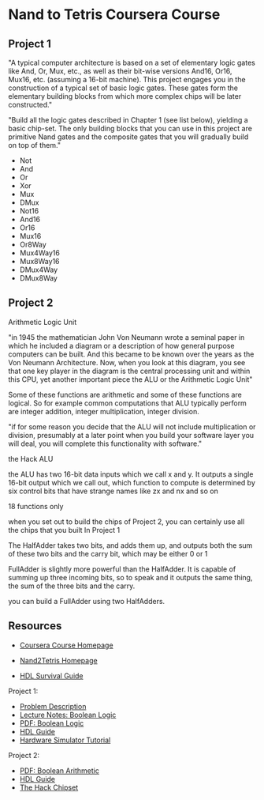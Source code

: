 # Nand to Tetris Coursera Course

## Project 1

"A typical computer architecture is based on a set of elementary logic gates like And, Or, Mux, etc., as well as their bit-wise versions And16, Or16, Mux16, etc. (assuming a 16-bit machine). This project engages you in the construction of a typical set of basic logic gates. These gates form the elementary building blocks from which more complex chips will be later constructed."

"Build all the logic gates described in Chapter 1 (see list below), yielding a basic chip-set. The only building blocks that you can use in this project are primitive Nand gates and the composite gates that you will gradually build on top of them."

* Not
* And
* Or
* Xor
* Mux
* DMux
* Not16
* And16
* Or16
* Mux16
* Or8Way
* Mux4Way16
* Mux8Way16
* DMux4Way
* DMux8Way

## Project 2

Arithmetic Logic Unit

"in 1945 the mathematician John Von Neumann wrote a seminal paper in which he included a diagram or a description of how general purpose computers can be built. And this became to be known over the years as the Von Neumann Architecture. Now, when you look at this diagram, you see that one key player in the diagram is the central processing unit and within this CPU, yet another important piece the ALU or the Arithmetic Logic Unit"

Some of these functions are arithmetic and some of these functions are logical. So for example common computations that ALU typically perform are integer addition, integer multiplication, integer division.

"if for some reason you decide that the ALU will not include multiplication or division, presumably at a later point when you build your software layer you will deal, you will complete this functionality with software."

the Hack ALU

the ALU has two 16-bit data inputs which we call x and y. It outputs a single 16-bit output which we call out, which function to compute is determined by six control bits that have strange names like zx and nx and so on

18 functions only

 when you set out to build the chips of Project 2, you can certainly use all the chips that you built In Project 1

The HalfAdder takes two bits, and adds them up, and outputs both the sum of these two bits and the carry bit, which may be either 0 or 1

FullAdder is slightly more powerful than the HalfAdder. It is capable of summing up three incoming bits, so to speak and it outputs the same thing, the sum of the three bits and the carry.

you can build a FullAdder using two HalfAdders.

## Resources

* [Coursera Course Homepage](https://www.coursera.org/learn/build-a-computer/home/welcome)
* [Nand2Tetris Homepage](https://www.nand2tetris.org/)

* [HDL Survival Guide](https://www.ic.unicamp.br/~rodolfo/Cursos/mc404/2020s1/HDL_Survival_Guida-Nand2tetris.pdf)

Project 1:

* [Problem Description](https://www.nand2tetris.org/project01)
* [Lecture Notes: Boolean Logic](https://drive.google.com/file/d/1MY1buFHo_Wx5DPrKhCNSA2cm5ltwFJzM/view)
* [PDF: Boolean Logic](https://b1391bd6-da3d-477d-8c01-38cdf774495a.filesusr.com/ugd/44046b_f2c9e41f0b204a34ab78be0ae4953128.pdf)
* [HDL Guide](https://drive.google.com/file/d/1dPj4XNby9iuAs-47U9k3xtYy9hJ-ET0T/view)
* [Hardware Simulator Tutorial](https://b1391bd6-da3d-477d-8c01-38cdf774495a.filesusr.com/ugd/44046b_02055f8bb5ac47648c0ab642f01c1919.pdf)

Project 2:

* [PDF: Boolean Arithmetic](https://b1391bd6-da3d-477d-8c01-38cdf774495a.filesusr.com/ugd/44046b_89c60703ebfc4bf39acef13bdc050f5d.pdf)
* [HDL Guide](https://drive.google.com/file/d/1dPj4XNby9iuAs-47U9k3xtYy9hJ-ET0T/view)
* [The Hack Chipset](https://drive.google.com/file/d/1IsDnH0t7q_Im491LQ7_5_ajV0CokRbwR/view)